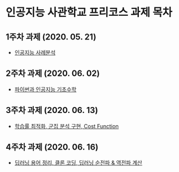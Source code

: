 # 인공지능 사관학교 프리코스 과제 목차

## 1주차 과제 (2020. 05. 21)
 * [인공지능 사례분석](https://colab.research.google.com/github/Jaewon-IM/AI/blob/master/1%EC%A3%BC%EC%B0%A8%20%EA%B3%BC%EC%A0%9C.ipynb)
## 2주차 과제 (2020. 06. 02)
 * [파이썬과 인공지능 기초수학](https://colab.research.google.com/github/Jaewon-IM/AI/blob/master/2%EC%A3%BC%EC%B0%A8%EA%B3%BC%EC%A0%9C.ipynb)
## 3주차 과제 (2020. 06. 13)
 * [학습률 최적화, 군집 분석 구현, Cost Function](https://colab.research.google.com/github/Jaewon-IM/AI/blob/master/3%EC%A3%BC%EC%B0%A8%20%EA%B3%BC%EC%A0%9C.ipynb)
## 4주차 과제 (2020. 06. 16)
 * [딥러닝 용어 정리, 클론 코딩, 딥러닝 순전파 & 역전파 계산](https://colab.research.google.com/drive/1giKmsKw4siXkqsjL33bzPqzuzlOMu7FY?hl=ko#scrollTo=d-zfFXLCy6jD)
